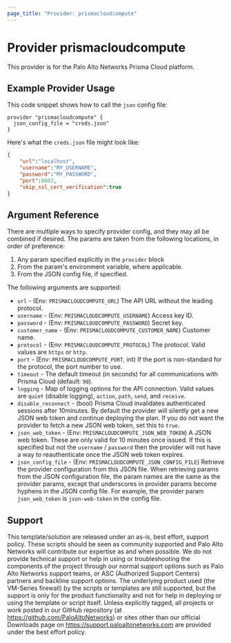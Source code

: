```yaml
---
page_title: "Provider: prismacloudcompute"
---
```


# Provider prismacloudcompute

This provider is for the Palo Alto Networks Prisma Cloud platform.

## Example Provider Usage

This code snippet shows how to call the `json` config file:

```hcl
provider "prismacloudcompute" {
  json_config_file = "creds.json"
}
```

Here's what the `creds.json` file might look like:

```json
{
	"url":"localhost",
	"username":"MY_USERNAME",
	"password":"MY_PASSWORD",
	"port":8083,
	"skip_ssl_cert_verification":true
}
```

## Argument Reference

There are multiple ways to specify provider config, and they may all be combined if desired.  The params are taken from the following locations, in order of preference:

1) Any param specified explicitly in the `provider` block
2) From the param's environment variable, where applicable.
3) From the JSON config file, if specified.


The following arguments are supported:

* `url` - (Env: `PRISMACLOUDCOMPUTE_URL`) The API URL without the leading protocol.
* `username` - (Env: `PRISMACLOUDCOMPUTE_USERNAME`) Access key ID.
* `password` - (Env: `PRISMACLOUDCOMPUTE_PASSWORD`) Secret key.
* `customer_name` - (Env: `PRISMACLOUDCOMPUTE_CUSTOMER_NAME`) Customer name.
* `protocol` - (Env: `PRISMACLOUDCOMPUTE_PROTOCOL`) The protocol.  Valid values are `https` or `http`.
* `port` - (Env: `PRISMACLOUDCOMPUTE_PORT`, int) If the port is non-standard for the protocol, the port number to use.
* `timeout` - The default timeout (in seconds) for all communications with Prisma Cloud (default: `90`).
* `logging` - Map of logging options for the API connection.  Valid values are `quiet` (disable logging), `action`, `path`, `send`, and `receive`.
* `disable_reconnect` - (bool) Prisma Cloud invalidates authenticated sessions after 10minutes.  By default the provider will silently get a new JSON web token and continue deploying the plan.  If you do not want the provider to fetch a new JSON web token, set this to `true`.
* `json_web_token` - (Env: `PRISMACLOUDCOMPUTE_JSON_WEB_TOKEN`) A JSON web token.  These are only valid for 10 minutes once issued.  If this is specified but not the `username` / `password` then the provider will not have a way to reauthenticate once the JSON web token expires.
* `json_config_file` - (Env: `PRISMACLOUDCOMPUTE_JSON_CONFIG_FILE`) Retrieve the provider configuration from this JSON file.  When retrieving params from the JSON configuration file, the param names are the same as the provider params, except that underscores in provider params become hyphens in the JSON config file.  For example, the provider param `json_web_token` is `json-web-token` in the config file.

## Support

This template/solution are released under an as-is, best effort, support
policy. These scripts should be seen as community supported and Palo Alto
Networks will contribute our expertise as and when possible. We do not
provide technical support or help in using or troubleshooting the components
of the project through our normal support options such as Palo Alto Networks
support teams, or ASC (Authorized Support Centers) partners and backline
support options. The underlying product used (the VM-Series firewall) by the
scripts or templates are still supported, but the support is only for the
product functionality and not for help in deploying or using the template or
script itself. Unless explicitly tagged, all projects or work posted in our
GitHub repository (at https://github.com/PaloAltoNetworks) or sites other
than our official Downloads page on https://support.paloaltonetworks.com
are provided under the best effort policy.
